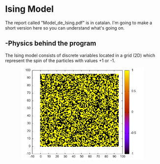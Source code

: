 # Ising Model
The report called "Model_de_Ising.pdf" is in catalan. I'm going to make a short version here so you can understand what's going on.
## -Physics behind the program
The Ising model consists of discrete variables located in a grid (2D) which represent the spin of the particles with values +1 or -1.
<p align="center">
  <img src="Practica%201/MontaneAlbert/ex2.jpeg" alt="ex2" width="400" height="300"/>
</p>


